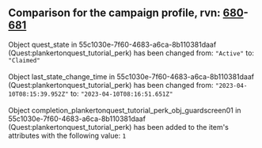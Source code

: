 ## Comparison for the campaign profile, rvn: [680](https://github.com/PRO100KatYT/FortniteProfileRevisions/tree/main/profiles/campaign/680%20campaign.json)-[681](https://github.com/PRO100KatYT/FortniteProfileRevisions/tree/main/profiles/campaign/681%20campaign.json)

Object quest_state in 55c1030e-7f60-4683-a6ca-8b110381daaf (Quest:plankertonquest_tutorial_perk) has been changed from: `"Active"` to: `"Claimed"`
<br><br>
Object last_state_change_time in 55c1030e-7f60-4683-a6ca-8b110381daaf (Quest:plankertonquest_tutorial_perk) has been changed from: `"2023-04-10T08:15:39.952Z"` to: `"2023-04-10T08:16:51.651Z"`
<br><br>
Object completion_plankertonquest_tutorial_perk_obj_guardscreen01 in 55c1030e-7f60-4683-a6ca-8b110381daaf (Quest:plankertonquest_tutorial_perk) has been added to the item's attributes with the following value: `1`
<br><br>
